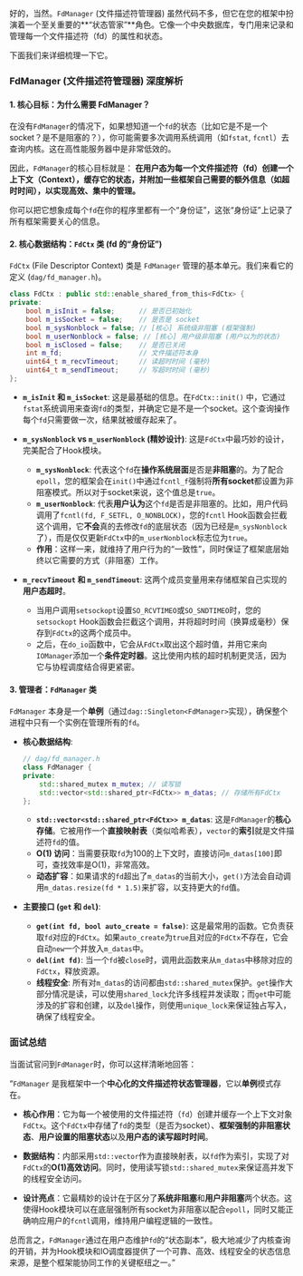 好的，当然。`FdManager` (文件描述符管理器) 虽然代码不多，但它在您的框架中扮演着一个至关重要的\*\*“状态管家”\*\*角色。它像一个中央数据库，专门用来记录和管理每一个文件描述符（fd）的属性和状态。

下面我们来详细梳理一下它。

### FdManager (文件描述符管理器) 深度解析

#### **1. 核心目标：为什么需要 FdManager？**

在没有`FdManager`的情况下，如果想知道一个`fd`的状态（比如它是不是一个socket？是不是阻塞的？），你可能需要多次调用系统调用（如`fstat`, `fcntl`）去查询内核。这在高性能服务器中是非常低效的。

因此，`FdManager`的核心目标就是：
**在用户态为每一个文件描述符（fd）创建一个上下文（Context），缓存它的状态，并附加一些框架自己需要的额外信息（如超时时间），以实现高效、集中的管理。**

你可以把它想象成每个`fd`在你的程序里都有一个“身份证”，这张“身份证”上记录了所有框架需要关心的信息。

#### **2. 核心数据结构：`FdCtx` 类 (fd 的“身份证”)**

`FdCtx` (File Descriptor Context) 类是 `FdManager` 管理的基本单元。我们来看它的定义 (`dag/fd_manager.h`)。

```cpp
class FdCtx : public std::enable_shared_from_this<FdCtx> {
private:
    bool m_isInit = false;      // 是否已初始化
    bool m_isSocket = false;    // 是否是 socket
    bool m_sysNonblock = false; // [核心] 系统级非阻塞 (框架强制)
    bool m_userNonblock = false; // [核心] 用户级非阻塞 (用户以为的状态)
    bool m_isClosed = false;    // 是否已关闭
    int m_fd;                   // 文件描述符本身
    uint64_t m_recvTimeout;     // 读超时时间 (毫秒)
    uint64_t m_sendTimeout;     // 写超时时间 (毫秒)
};
```

  * **`m_isInit` 和 `m_isSocket`**: 这是最基础的信息。在`FdCtx::init()` 中，它通过`fstat`系统调用来查询`fd`的类型，并确定它是不是一个socket。这个查询操作每个`fd`只需要做一次，结果就被缓存起来了。

  * **`m_sysNonblock` vs `m_userNonblock` (精妙设计)**: 这是`FdCtx`中最巧妙的设计，完美配合了Hook模块。

      * **`m_sysNonblock`**: 代表这个`fd`在**操作系统层面**是否是**非阻塞**的。为了配合`epoll`，您的框架会在`init()`中通过`fcntl_f`强制将**所有socket**都设置为非阻塞模式。所以对于socket来说，这个值总是`true`。
      * **`m_userNonblock`**: 代表**用户认为**这个`fd`是否是非阻塞的。比如，用户代码调用了`fcntl(fd, F_SETFL, O_NONBLOCK)`，您的`fcntl` Hook函数会拦截这个调用，它**不会**真的去修改`fd`的底层状态（因为已经是`m_sysNonblock`了），而是仅仅更新`FdCtx`中的`m_userNonblock`标志位为`true`。
      * **作用**：这样一来，就维持了用户行为的“一致性”，同时保证了框架底层始终以它需要的方式（非阻塞）工作。

  * **`m_recvTimeout` 和 `m_sendTimeout`**: 这两个成员变量用来存储框架自己实现的**用户态超时**。

      * 当用户调用`setsockopt`设置`SO_RCVTIMEO`或`SO_SNDTIMEO`时，您的`setsockopt` Hook函数会拦截这个调用，并将超时时间（换算成毫秒）保存到`FdCtx`的这两个成员中。
      * 之后，在`do_io`函数中，它会从`FdCtx`取出这个超时值，并用它来向`IOManager`添加一个**条件定时器**。这比使用内核的超时机制更灵活，因为它与协程调度结合得更紧密。

#### **3. 管理者：`FdManager` 类**

`FdManager` 本身是一个**单例**（通过`dag::Singleton<FdManager>`实现），确保整个进程中只有一个实例在管理所有的`fd`。

  * **核心数据结构**:

    ```cpp
    // dag/fd_manager.h
    class FdManager {
    private:
        std::shared_mutex m_mutex; // 读写锁
        std::vector<std::shared_ptr<FdCtx>> m_datas; // 存储所有FdCtx
    };
    ```

      * **`std::vector<std::shared_ptr<FdCtx>> m_datas`**: 这是`FdManager`的**核心存储**。它被用作一个**直接映射表**（类似哈希表），`vector`的**索引**就是文件描述符`fd`的值。
      * **O(1) 访问**：当需要获取`fd`为100的上下文时，直接访问`m_datas[100]`即可，查找效率是O(1)，非常高效。
      * **动态扩容**：如果请求的`fd`超出了`m_datas`的当前大小，`get()`方法会自动调用`m_datas.resize(fd * 1.5)`来扩容，以支持更大的`fd`值。

  * **主要接口 (`get` 和 `del`)**:

      * **`get(int fd, bool auto_create = false)`**: 这是最常用的函数。它负责获取`fd`对应的`FdCtx`。如果`auto_create`为`true`且对应的`FdCtx`不存在，它会自动`new`一个并放入`m_datas`中。
      * **`del(int fd)`**: 当一个`fd`被`close`时，调用此函数来从`m_datas`中移除对应的`FdCtx`，释放资源。
      * **线程安全**: 所有对`m_datas`的访问都由`std::shared_mutex`保护。`get`操作大部分情况是读，可以使用`shared_lock`允许多线程并发读取；而`get`中可能涉及的扩容和创建，以及`del`操作，则使用`unique_lock`来保证独占写入，确保了线程安全。

### **面试总结**

当面试官问到`FdManager`时，你可以这样清晰地回答：

“`FdManager` 是我框架中一个**中心化的文件描述符状态管理器**，它以**单例**模式存在。

  * **核心作用**：它为每一个被使用的文件描述符（`fd`）创建并缓存一个上下文对象`FdCtx`。这个`FdCtx`中存储了`fd`的类型（是否为socket）、**框架强制的非阻塞状态**、**用户设置的阻塞状态**以及**用户态的读写超时时间**。

  * **数据结构**：内部采用`std::vector`作为直接映射表，以`fd`作为索引，实现了对`FdCtx`的**O(1)高效访问**。同时，使用读写锁`std::shared_mutex`来保证高并发下的线程安全访问。

  * **设计亮点**：它最精妙的设计在于区分了**系统非阻塞**和**用户非阻塞**两个状态。这使得Hook模块可以在底层强制所有socket为非阻塞以配合`epoll`，同时又能正确响应用户的`fcntl`调用，维持用户编程逻辑的一致性。

总而言之，`FdManager`通过在用户态维护`fd`的“状态副本”，极大地减少了内核查询的开销，并为Hook模块和IO调度器提供了一个可靠、高效、线程安全的状态信息来源，是整个框架能协同工作的关键枢纽之一。”